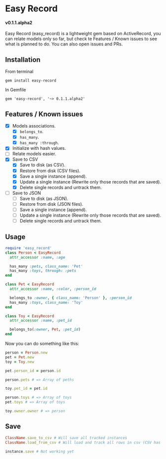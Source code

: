 # Easy Record
#### v0.1.1.alpha2
Easy Record (easy_record) is a lightweight gem based on ActiveRecord, you can relate models only so
far, but check te Features / Known issues to see what is planned to do. You can also open issues and
PRs.

## Installation
From terminal

`gem install easy-record`

In Gemfile

`gem 'easy-record', '~> 0.1.1.alpha2'`

## Features / Known issues
- [x] Models associations.
  - [x] `belongs_to`.
  - [x] `has_many`.
  - [x] `has_many :through`.
- [x] Initialize with hash values.
- [ ] Relate models easier.
- [x] Save to CSV
  - [x] Save to disk (as CSV).
  - [x] Restore from disk (CSV files).
  - [x] Save a single instance (append).
  - [x] Update a single instance (Rewrite only those records that are saved).
  - [x] Delete single records and untrack them.
- [ ] Save to JSON
  - [ ] Save to disk (as JSON).
  - [ ] Restore from disk (JSON files).
  - [ ] Save a single instance (append).
  - [ ] Update a single instance (Rewrite only those records that are saved).
  - [ ] Delete single records and untrack them.

## Usage
```ruby
require 'easy_record'
class Person < EasyRecord
  attr_accessor :name, :age

  has_many :pets, class_name: 'Pet'
  has_many :toys, through: :pets
end

class Pet < EasyRecord
  attr_accessor :name, :color, :person_id

  belongs_to :owner, { class_name: 'Person' }, :person_id
  has_many :toys, class_name: 'Toy'
end

class Toy < EasyRecord
  attr_accessor :name, :pet_id

  belongs_to(:owner, Pet, :pet_id)
end
```

Now you can do something like this:

```ruby
person = Person.new
pet = Pet.new
toy = Toy.new

pet.person_id = person.id

person.pets # => Array of peths

toy.pet_id = pet.id

person.toys # => Array of toys
pet.toys # => Array of toys

toy.owner.owner # => person
```

## Save
```ruby
ClassName.save_to_csv # Will save all tracked instances
ClassName.load_from_csv # Will load and track all rows in csv (CSV has headers)

instance.save # Not working yet
```


